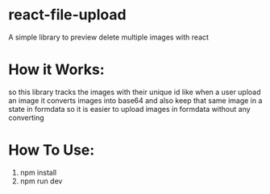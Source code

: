 # react-file-upload
A simple library to preview delete multiple images with react
# How it Works:
so this library tracks the images with their unique id like when a user upload an image it converts images into base64 and also keep that same image in a state in formdata so it is easier to upload images in formdata without any converting

# How To Use:
1. npm install
2. npm run dev
